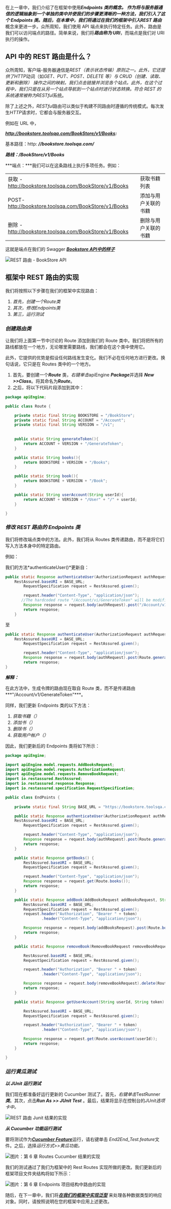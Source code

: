 在上一章中，我们介绍了在框架中使用***Endpoints 类的概念。
***作为将与服务器通信的逻辑抽象到一个单独的类中并使我们的步骤更清晰的一种方法，我们引入了这个 Endpoints
类。随后，在本章中，我们将通过在我们的框架中引入***REST 路由***概念来更进一步。众所周知，我们使用 API
端点来执行特定任务。此外，路由是我们可以访问端点的路径。简单来说，我们将***路由称为 URI***，而端点是我们对 URI 执行的操作。

## API 中的 REST 路由是什么？

众所周知，客户端-服务器通信是*REST（表示状态传输）*原则之一。此外，它还提供了*HTTP*动词（如*GET、PUT、POST、DELETE 等）与
CRUD（创建、读取、更新和删除）
*操作之间的映射。我们点击链接并浏览各个站点。此外，在这个过程中，我们只是在从另一个站点导航到一个站点时进行状态转换。*符合
REST 的*系统通常被称为*RESTful*系统。

除了上述之外，*RESTful*路由可以类似于构建不同路由时遵循的传统模式。每次发生*HTTP*请求时，它都会与服务器交互。

例如在 URL 中，

***http://bookstore.toolsqa.com/BookStore/v1/Books:***

基本路径：http: ***//bookstore.toolsqa.com/***

***路线：/BookStore/v1/Books***

***端点：***我们可以在这条路线上执行多项任务。例如：

|                                                      |            |
|------------------------------------------------------|------------|
| 获取 - http://bookstore.toolsqa.com/BookStore/v1/Books | 获取书籍列表     |
| POST-http://bookstore.toolsqa.com/BookStore/v1/Books | 添加与用户关联的书籍 |
| 删除 - http://bookstore.toolsqa.com/BookStore/v1/Books | 删除与用户关联的书籍 |

这就是端点在我们的 Swagger [***Bookstore API中的样子***](https://bookstore.toolsqa.com/swagger/index.html)

![REST 路由 - BookStore API](https://toolsqa.com/gallery/Rest%20Assured/1.REST%20Routes-%20BookStore%20APIs.webp)

## 框架中 REST 路由的实现

我们将按照以下步骤在我们的框架中实现路由：

1. *首先，创建一个Route类*
2. *其次，修改Endpoints类*
3. *第三，运行测试*

### ***创建路由类***

让我们将上面第一节中讨论的 Route 添加到我们的 Route 类中。我们将把所有的路线都放在一个地方，无论哪里需要路线，我们都会在这个类中使用它。

此外，它提供的优势是假设任何路线发生变化。我们不必在任何地方进行更改。换句话说，它只是在 Routes 类中的一个地方。

1. 首先，要创建一个***Route*** 类，*右键单击*apiEngine ***Package***并选择 ***New >>Class***。将其命名为***Route***。
2. 之后，将以下代码片段添加到其中：

```java
package apiEngine;

public class Route {

    private static final String BOOKSTORE = "/BookStore";
    private static final String ACCOUNT = "/Account";
    private static final String VERSION = "/v1";
    
    
    public static String generateToken(){
    	return ACCOUNT + VERSION + "/GenerateToken";
    }

    public static String books(){ 
    	return BOOKSTORE + VERSION + "/Books";
    }

    public static String book(){ 
    	return BOOKSTORE + VERSION + "/Book";
    }

    public static String userAccount(String userId){
    	return ACCOUNT + VERSION + "/User" + "/" + userId; 
    }

}
```

### ***修改 REST 路由的 Endpoints 类***

我们将修改端点类中的方法。此外，我们将从 Routes 类传递路由，而不是将它们写入方法本身中的特定路由。

例如：

我们的方法*authenticateUser()*更新自：

```java
public static Response authenticateUser(AuthorizationRequest authRequest) {
	RestAssured.baseURI = BASE_URL;
        RequestSpecification request = RestAssured.given();

        request.header("Content-Type", "application/json");
       //The hardcoded route "/Account/vi/GenerateToken" will be modified to take the route from the Route class
        Response response = request.body(authRequest).post("/Account/v1/GenerateToken");
        return response;
	}
```

至

```java
public static Response authenticateUser(AuthorizationRequest authRequest) {
	RestAssured.baseURI = BASE_URL;
        RequestSpecification request = RestAssured.given();

        request.header("Content-Type", "application/json");
        Response response = request.body(authRequest).post(Route.generateToken());
        return response;
}
```

***解释：***

在此方法中，生成令牌的路由现在取自 Route 类，而不是传递路由***"/Account/v1/GenerateToken"***。

同样，我们更新 Endpoints 类的以下方法：

1. *获取书籍（）*
2. *添加书（）*
3. *删除书（）*
4. *获取用户帐户（）*

因此，我们更新后的 Endpoints 类将如下所示：

```java
package apiEngine;

import apiEngine.model.requests.AddBooksRequest;
import apiEngine.model.requests.AuthorizationRequest;
import apiEngine.model.requests.RemoveBookRequest;
import io.restassured.RestAssured;
import io.restassured.response.Response;
import io.restassured.specification.RequestSpecification;

public class EndPoints {
	
    private static final String BASE_URL = "https://bookstore.toolsqa.com";

    public static Response authenticateUser(AuthorizationRequest authRequest) {
	RestAssured.baseURI = BASE_URL;
        RequestSpecification request = RestAssured.given();

        request.header("Content-Type", "application/json");
        Response response = request.body(authRequest).post(Route.generateToken());
        return response;
    }

    public static Response getBooks() {
        RestAssured.baseURI = BASE_URL;
        RequestSpecification request = RestAssured.given();

        request.header("Content-Type", "application/json");
        Response response = request.get(Route.books());
        return response;
    }

    public static Response addBook(AddBooksRequest addBooksRequest, String token) {
        RestAssured.baseURI = BASE_URL;
        RequestSpecification request = RestAssured.given();
        request.header("Authorization", "Bearer " + token)
                .header("Content-Type", "application/json");

        Response response = request.body(addBooksRequest).post(Route.books());
        return response;
    }

    public static Response removeBook(RemoveBookRequest removeBookRequest, String token) {

        RestAssured.baseURI = BASE_URL;
        RequestSpecification request = RestAssured.given();

        request.header("Authorization", "Bearer " + token)
                .header("Content-Type", "application/json");

        Response response = request.body(removeBookRequest).delete(Route.book());
        return response;
    }

    public static Response getUserAccount(String userId, String token) {

        RestAssured.baseURI = BASE_URL;
        RequestSpecification request = RestAssured.given();

        request.header("Authorization", "Bearer " + token)
                .header("Content-Type", "application/json");

        Response response = request.get(Route.userAccount(userId));
        return response;
    }

}
```

### ***运行黄瓜测试***

***以 JUnit 运行测试***

我们现在都准备好运行更新的 Cucumber 测试了。首先，*右键单击*TestRunner ***类***。其次，点击***Run As >> JUnit Test***
。最后，结果将显示在控制台的*JUnit选项卡中。*

![REST 路由 Junit 结果的实现](https://toolsqa.com/gallery/Rest%20Assured/2.Implementation%20of%20REST%20Routes%20Junit%20Results.webp)

***从 Cucumber 功能运行测试***

要将测试作为[***Cucumber Feature***](https://www.toolsqa.com/cucumber/cucumber-jvm-feature-file/)运行，请右键单击
*End2End_Test.feature*文件。之后，选择*运行方式>>黄瓜功能。*

![图片：第 6 章 Routes Cucumber 结果的实现](https://toolsqa.com/gallery/Rest%20Assured/3.Image%20Chapter%206%20Implementation%20of%20Routes%20Cucumber%20Results.webp)

我们的测试通过了我们为框架中的 Rest Routes 实现所做的更改。我们更新后的框架项目文件夹结构将如下所示：

![图片：第 6 章 Endpoints 项目结构中路由的实现](https://toolsqa.com/gallery/Rest%20Assured/4.Images%20Chapter%206%20Implementation%20of%20Routes%20in%20Endpoints%20Project%20Structure.webp)

随后，在下一章中，我们将[***在我们的框架中实现泛型***](https://www.toolsqa.com/rest-assured/generics-in-api-framework/)
来处理各种数据类型的响应对象。同时，请按照说明在您的框架中应用上述更改。
